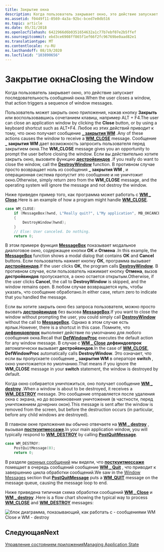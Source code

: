 ```yaml
---
title: Закрытие окна
description: Когда пользователь закрывает окно, это действие запускает последовательность сообщений окна.
ms.assetid: f0449f11-0569-4a3a-92bc-bced7e0db516
ms.topic: article
ms.date: 05/31/2018
ms.openlocfilehash: 6422966d6b0351654632a1c77b7ebf07e2b5ffef
ms.sourcegitcommit: ebd3ce6908ff865f1ef66f2fc96769be0aad82e1
ms.translationtype: MT
ms.contentlocale: ru-RU
ms.lasthandoff: 08/19/2020
ms.locfileid: "103890656"
---
```

# <a name="closing-the-window"></a><span data-ttu-id="da6ea-103">Закрытие окна</span><span class="sxs-lookup"><span data-stu-id="da6ea-103">Closing the Window</span></span>

<span data-ttu-id="da6ea-104">Когда пользователь закрывает окно, это действие запускает последовательность сообщений окна.</span><span class="sxs-lookup"><span data-stu-id="da6ea-104">When the user closes a window, that action triggers a sequence of window messages.</span></span>

<span data-ttu-id="da6ea-105">Пользователь может закрыть окно приложения, нажав кнопку **Закрыть** или воспользовавшись сочетанием клавиш, например ALT + F4.</span><span class="sxs-lookup"><span data-stu-id="da6ea-105">The user can close an application window by clicking the **Close** button, or by using a keyboard shortcut such as ALT+F4.</span></span> <span data-ttu-id="da6ea-106">Любое из этих действий приводит к тому, что окно получает сообщение [**\_ закрытия WM**](/windows/desktop/winmsg/wm-close) .</span><span class="sxs-lookup"><span data-stu-id="da6ea-106">Any of these actions causes the window to receive a [**WM\_CLOSE**](/windows/desktop/winmsg/wm-close) message.</span></span> <span data-ttu-id="da6ea-107">Сообщение **\_ закрытия WM** дает возможность запросить пользователя перед закрытием окна.</span><span class="sxs-lookup"><span data-stu-id="da6ea-107">The **WM\_CLOSE** message gives you an opportunity to prompt the user before closing the window.</span></span> <span data-ttu-id="da6ea-108">Если вы действительно хотите закрыть окно, вызовите функцию [**дестройвиндов**](/windows/desktop/api/winuser/nf-winuser-destroywindow) .</span><span class="sxs-lookup"><span data-stu-id="da6ea-108">If you really do want to close the window, call the [**DestroyWindow**](/windows/desktop/api/winuser/nf-winuser-destroywindow) function.</span></span> <span data-ttu-id="da6ea-109">В противном случае просто возвращает ноль из сообщения **\_ закрытия WM** , и операционная система пропустит это сообщение и не уничтожит окно.</span><span class="sxs-lookup"><span data-stu-id="da6ea-109">Otherwise, simply return zero from the **WM\_CLOSE** message, and the operating system will ignore the message and not destroy the window.</span></span>

<span data-ttu-id="da6ea-110">Ниже приведен пример того, как программа может работать с [**WM \_ Close**](/windows/desktop/winmsg/wm-close).</span><span class="sxs-lookup"><span data-stu-id="da6ea-110">Here is an example of how a program might handle [**WM\_CLOSE**](/windows/desktop/winmsg/wm-close).</span></span>

```C++
case WM_CLOSE:
    if (MessageBox(hwnd, L"Really quit?", L"My application", MB_OKCANCEL) == IDOK)
    {
        DestroyWindow(hwnd);
    }
    // Else: User canceled. Do nothing.
    return 0;
```

<span data-ttu-id="da6ea-111">В этом примере функция [**MessageBox**](/windows/desktop/api/winuser/nf-winuser-messagebox) показывает модальное диалоговое окно, содержащее кнопки **ОК** и **Отмена** .</span><span class="sxs-lookup"><span data-stu-id="da6ea-111">In this example, the [**MessageBox**](/windows/desktop/api/winuser/nf-winuser-messagebox) function shows a modal dialog that contains **OK** and **Cancel** buttons.</span></span> <span data-ttu-id="da6ea-112">Если пользователь нажмет кнопку **ОК**, программа вызывает [**дестройвиндов**](/windows/desktop/api/winuser/nf-winuser-destroywindow).</span><span class="sxs-lookup"><span data-stu-id="da6ea-112">If the user clicks **OK**, the program calls [**DestroyWindow**](/windows/desktop/api/winuser/nf-winuser-destroywindow).</span></span> <span data-ttu-id="da6ea-113">В противном случае, если пользователь нажимает кнопку **Отмена**, вызов **дестройвиндов** пропускается, а окно остается открытым.</span><span class="sxs-lookup"><span data-stu-id="da6ea-113">Otherwise, if the user clicks **Cancel**, the call to **DestroyWindow** is skipped, and the window remains open.</span></span> <span data-ttu-id="da6ea-114">В любом случае возвращается нуль, чтобы указать, что сообщение обработано.</span><span class="sxs-lookup"><span data-stu-id="da6ea-114">In either case, return zero to indicate that you handled the message.</span></span>

<span data-ttu-id="da6ea-115">Если вы хотите закрыть окно без запроса пользователя, можно просто вызвать [**дестройвиндов**](/windows/desktop/api/winuser/nf-winuser-destroywindow) без вызова [**MessageBox**](/windows/desktop/api/winuser/nf-winuser-messagebox).</span><span class="sxs-lookup"><span data-stu-id="da6ea-115">If you want to close the window without prompting the user, you could simply call [**DestroyWindow**](/windows/desktop/api/winuser/nf-winuser-destroywindow) without the call to [**MessageBox**](/windows/desktop/api/winuser/nf-winuser-messagebox).</span></span> <span data-ttu-id="da6ea-116">Однако в этом случае есть ярлык.</span><span class="sxs-lookup"><span data-stu-id="da6ea-116">However, there is a shortcut in this case.</span></span> <span data-ttu-id="da6ea-117">Помните, что [**дефвиндовпрок**](/windows/desktop/api/winuser/nf-winuser-defwindowproca) выполняет действие по умолчанию для любого сообщения окна.</span><span class="sxs-lookup"><span data-stu-id="da6ea-117">Recall that [**DefWindowProc**](/windows/desktop/api/winuser/nf-winuser-defwindowproca) executes the default action for any window message.</span></span> <span data-ttu-id="da6ea-118">В случае с [**WM \_ Close**](/windows/desktop/winmsg/wm-close) **дефвиндовпрок** автоматически вызывает **дестройвиндов**.</span><span class="sxs-lookup"><span data-stu-id="da6ea-118">In the case of [**WM\_CLOSE**](/windows/desktop/winmsg/wm-close), **DefWindowProc** automatically calls **DestroyWindow**.</span></span> <span data-ttu-id="da6ea-119">Это означает, что если вы пропускаете сообщение **\_ закрытия WM** в операторе **switch** , окно уничтожается по умолчанию.</span><span class="sxs-lookup"><span data-stu-id="da6ea-119">That means if you ignore the **WM\_CLOSE** message in your **switch** statement, the window is destroyed by default.</span></span>

<span data-ttu-id="da6ea-120">Когда окно собирается уничтожиться, оно получает сообщение [**WM \_ destroy**](/windows/desktop/winmsg/wm-destroy) .</span><span class="sxs-lookup"><span data-stu-id="da6ea-120">When a window is about to be destroyed, it receives a [**WM\_DESTROY**](/windows/desktop/winmsg/wm-destroy) message.</span></span> <span data-ttu-id="da6ea-121">Это сообщение отправляется после удаления окна с экрана, но до возникновения уничтожения (в частности, перед уничтожением дочерних окон).</span><span class="sxs-lookup"><span data-stu-id="da6ea-121">This message is sent after the window is removed from the screen, but before the destruction occurs (in particular, before any child windows are destroyed).</span></span>

<span data-ttu-id="da6ea-122">В главном окне приложения вы обычно отвечаете на [**WM \_ destroy**](/windows/desktop/winmsg/wm-destroy) , вызывая [**посткуитмессаже**](/windows/desktop/api/winuser/nf-winuser-postquitmessage).</span><span class="sxs-lookup"><span data-stu-id="da6ea-122">In your main application window, you will typically respond to [**WM\_DESTROY**](/windows/desktop/winmsg/wm-destroy) by calling [**PostQuitMessage**](/windows/desktop/api/winuser/nf-winuser-postquitmessage).</span></span>

```C++
case WM_DESTROY:
    PostQuitMessage(0);
    return 0;
```

<span data-ttu-id="da6ea-123">В разделе [оконных сообщений](window-messages.md) мы видели, что [**посткуитмессаже**](/windows/desktop/api/winuser/nf-winuser-postquitmessage) помещает в очередь сообщений сообщение [**WM \_ Quit**](/windows/desktop/winmsg/wm-quit) , что приводит к завершению цикла обработки сообщений.</span><span class="sxs-lookup"><span data-stu-id="da6ea-123">We saw in the [Window Messages](window-messages.md) section that [**PostQuitMessage**](/windows/desktop/api/winuser/nf-winuser-postquitmessage) puts a [**WM\_QUIT**](/windows/desktop/winmsg/wm-quit) message on the message queue, causing the message loop to end.</span></span>

<span data-ttu-id="da6ea-124">Ниже приведена типичная схема обработки сообщений [**WM \_ Close**](/windows/desktop/winmsg/wm-close) и [**WM \_ destroy**](/windows/desktop/winmsg/wm-destroy) .</span><span class="sxs-lookup"><span data-stu-id="da6ea-124">Here is a flow chart showing the typical way to process [**WM\_CLOSE**](/windows/desktop/winmsg/wm-close) and [**WM\_DESTROY**](/windows/desktop/winmsg/wm-destroy) messages:</span></span>

![блок диаграмма, показывающий, как работать с \- сообщениями WM Close и WM \- destroy](images/wmclose01.png)

## <a name="next"></a><span data-ttu-id="da6ea-126">Следующая</span><span class="sxs-lookup"><span data-stu-id="da6ea-126">Next</span></span>

[<span data-ttu-id="da6ea-127">Управление состоянием приложения</span><span class="sxs-lookup"><span data-stu-id="da6ea-127">Managing Application State</span></span>](managing-application-state-.md)